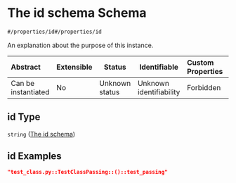 # The id schema Schema

```txt
#/properties/id#/properties/id
```

An explanation about the purpose of this instance.


| Abstract            | Extensible | Status         | Identifiable            | Custom Properties | Additional Properties | Access Restrictions | Defined In                                                                                              |
| :------------------ | ---------- | -------------- | ----------------------- | :---------------- | --------------------- | ------------------- | ------------------------------------------------------------------------------------------------------- |
| Can be instantiated | No         | Unknown status | Unknown identifiability | Forbidden         | Allowed               | none                | [test_collection.schema.json\*](../../../spec/0.0.1/test_collection.schema.json "open original schema") |

## id Type

`string` ([The id schema](test_collection-properties-the-id-schema.md))

## id Examples

```json
"test_class.py::TestClassPassing::()::test_passing"
```
